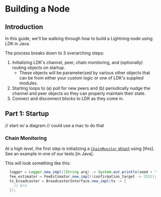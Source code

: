 # Building a Node

## Introduction
In this guide, we'll be walking through how to build a Lightning node using LDK in Java.

The process breaks down to 3 overarching steps:
1. Initializing LDK's channel, peer, chain monitoring, and (optionally) routing objects on startup.
   * These objects will be parameterized by various other objects that can be from either your custom logic or one of LDK's supplied modules.
2. Starting loops to (a) poll for new peers and (b) periodically nudge the channel and peer objects so they can properly maintain their state.
3. Connect and disconnect blocks to LDK as they come in.

## Part 1: Startup
// start w/ a diagram
// could use a mac to do that

### Chain Monitoring
At a high level, the first step is initializing a [`ChainMonitor` struct](https://docs.rs/lightning/0.0.12/lightning/chain/chainmonitor/struct.ChainMonitor.html) using [this]. See an example in one of our tests [in Java].

This will look something like this:
```java
  logger = Logger.new_impl((String arg) -> System.out.println(seed + ": " + arg));
  fee_estimator = FeeEstimator.new_impl((confirmation_target -> 253));
  tx_broadcaster = BroadcasterInterface.new_impl(tx -> {
    // bro
  });
```

<!-- At a high level, the first step is initiating the `ChainMonitor` struct. -->

<!-- For this step, you'll first need a few supporting objects that implements an interface. Each interface link is to the Rust docs which document the interface's requirements, and below is a sample of what the Java bindings should look like. -->
<!-- 1. a logger, which is something that implements `LoggerInterface` -->
<!-- ```java -->
<!-- public static void main(String[] args) {  -->
<!--     // LoggerInterface is a functional interface, so we can implement it with a lambda -->
<!--     final logger = Logger.new_impl((String log) -> System.out.println(log)); -->
<!-- } -->
<!-- ``` -->
<!-- 2. a fee estimator, which is something that implements `FeeEstimatorInterface` -->
<!-- ```java -->
<!--     .. -->
<!--     final fee_estimator = FeeEstimator.new_impl(( -->
<!-- ``` -->
<!-- 3. a transaction broadcaster, which is something that implements `TransactionBroadcasterInterface` -->

<!-- 4. a data persister, which is anything that implements `PersisterInterface` which is documented further [here], -->

<!-- We're now ready to initialize our chain monitor:  -->
<!-- ```java -->
<!--     .. -->
<!--     final chain_monitor = ChainMonitor.constructor_new(null, tx_broadcaster, logger, fee_estimator, persister); -->
<!-- ``` -->
